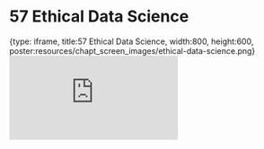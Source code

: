 # 57 Ethical Data Science
 
{type: iframe, title:57 Ethical Data Science, width:800, height:600, poster:resources/chapt_screen_images/ethical-data-science.png}
![](https://datatrail-jhu.github.io/DataTrail/no_toc/ethical-data-science.html)
 

 
